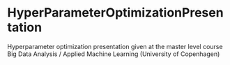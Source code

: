 # HyperParameterOptimizationPresentation
Hyperparameter optimization presentation given at the master level course Big Data Analysis / Applied Machine Learning (University of Copenhagen)
